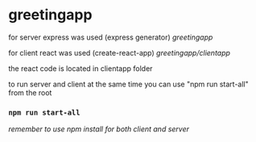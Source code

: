 # greetingapp

for server express was used (express generator) *greetingapp*

for client react was used (create-react-app) *greetingapp/clientapp*

the react code is located in clientapp folder

to run server and client at the same time you can use
"npm run start-all" from the root

### `npm run start-all`

*remember to use npm install for both client and server*



